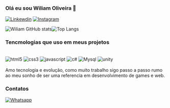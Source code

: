 
### Olá eu sou Wiliam Oliveira 🤙

[![Linkewdin](https://img.shields.io/badge/LinkedIn-0077B5?style=for-the-badge&logo=linkedin&logoColor=white)](https://www.linkedin.com/in/wiliam-oliveira-0108b12b9)
[![Instagram](https://img.shields.io/badge/Instagram-E4405F?style=for-the-badge&logo=instagram&logoColor=white)](https://www.instagram.com/dkinformatica_305)

![Wiliam GitHub stats](https://github-readme-stats.vercel.app/api?username=Wiliam89&show_icons=true&bg_color=00000000)![Top Langs](https://github-readme-stats.vercel.app/api/top-langs/?username=Wiliam89&hide_progress=true)

### Tencmologias que uso em meus projetos 

<div style="display: inline_block"><br/>
<img align="center" alt="html5" src="https://img.shields.io/badge/HTML5-E34F26?style=for-the-badge&logo=html5&logoColor=white">
<img align="center" alt="css3" src="https://img.shields.io/badge/CSS3-1572B6?style=for-the-badge&logo=css3&logoColor=white">
<img align="center" alt="javascript" src="https://img.shields.io/badge/JavaScript-323330?style=for-the-badge&logo=javascript&logoColor=F7DF1E">
<img align="center" alt="c#" src="https://img.shields.io/badge/C%23-239120?style=for-the-badge&logo=c-sharp&logoColor=white">
<img align="center" alt="Mysql" src="https://img.shields.io/badge/MySQL-00000F?style=for-the-badge&logo=mysql&logoColor=white">
<img align="center" alt="unity" src="https://img.shields.io/badge/Unity-100000?style=for-the-badge&logo=unity&logoColor=white">
</div><br/>
Amo tecnologia e evolução, como muito trabalho sigo passo a passo rumo ao meu sonho de ser uma referencia em desenvolvimento de games e web.

### Contatos 

[![Whatsapp](https://img.shields.io/badge/WhatsApp-25D366?style=for-the-badge&logo=whatsapp&logoColor=white)](https://wa.me/37988378429)
